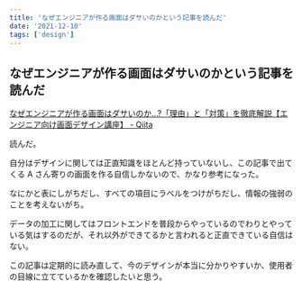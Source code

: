 ```yaml
---
title: 'なぜエンジニアが作る画面はダサいのかという記事を読んだ'
date: '2021-12-10'
tags: ['design']
---
```


## なぜエンジニアが作る画面はダサいのかという記事を読んだ

[なぜエンジニアが作る画面はダサいのか…?「理由」と「対策」を徹底解説【エンジニア向け画面デザイン講座】 \- Qiita](https://qiita.com/mskmiki/items/544149987475719e417b)

読んだ。

自分はデザインに関しては正直知識をほとんど持っていないし、この記事で出てくる A さん寄りの画面を作る自信しかないので、かなり参考になった。

なにかと表にしがちだし、すべての項目にラベルをつけがちだし、情報の強弱のことを考えないがち。

データの加工に関してはフロントエンドを普段からやっているのでわりとやっている気はするのだが、それ以外ができてるかと言われると正直できている自信はない。

この記事は定期的に読み直して、今のデザインが本当に分かりやすいか、使用者の目線に立てているかを確認したいと思う。
